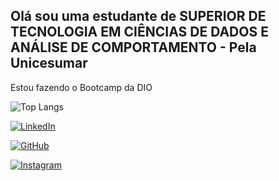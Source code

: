 ## Olá sou uma estudante de SUPERIOR DE TECNOLOGIA EM CIÊNCIAS DE DADOS E ANÁLISE DE COMPORTAMENTO - Pela Unicesumar

Estou fazendo o Bootcamp da DIO

![Top Langs](https://github-readme-stats-git-masterrstaa-rickstaa.vercel.app/api/top-langs/?username=MCHangelo&bg_color=000&border_color=30A3DC&title_color=E94D5F&text_color=FFF)

[![LinkedIn](https://img.shields.io/badge/LinkedIn-000?style=for-the-badge&logo=linkedin&logoColor=0E76A8)](https://www.linkedin.com/in/michael-angelo-035588186/)

[![GitHub](https://img.shields.io/badge/GitHbt-000?style=for-the-badge&logo=github&logoColor=white)](https://github.com/MCHangelo)

[![Instagram](https://img.shields.io/badge/-Instagram-%23E4405F?style=for-the-badge&logo=instagram&logoColor=white)](https://www.instagram.com/michaelpriv77/)
